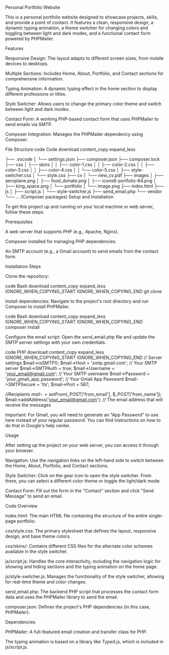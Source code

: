 Personal Portfolio Website

This is a personal portfolio website designed to showcase projects, skills, and provide a point of contact. It features a clean, responsive design, a dynamic typing animation, a theme switcher for changing colors and toggling between light and dark modes, and a functional contact form powered by PHPMailer.

Features

Responsive Design: The layout adapts to different screen sizes, from mobile devices to desktops.

Multiple Sections: Includes Home, About, Portfolio, and Contact sections for comprehensive information.

Typing Animation: A dynamic typing effect in the home section to display different professions or titles.

Style Switcher: Allows users to change the primary color theme and switch between light and dark modes.

Contact Form: A working PHP-based contact form that uses PHPMailer to send emails via SMTP.

Composer Integration: Manages the PHPMailer dependency using Composer.

File Structure
code
Code
download
content_copy
expand_less

├── .vscode
│   └── settings.json
├── composer.json
├── composer.lock
├── css
│   ├── skins
│   │   ├── color-1.css
│   │   ├── color-2.css
│   │   ├── color-3.css
│   │   ├── color-4.css
│   │   └── color-5.css
│   ├── style-switcher.css
│   └── style.css
├── cv
│   └── new_cv.pdf
├── images
│   ├── aeroplane.png
│   ├── food_donate.png
│   ├── icons8-portfolio-64.png
│   ├── king_space.png
│   └── portfolio
│       └── image.png
├── index.html
├── js
│   ├── script.js
│   └── style-switcher.js
├── send_email.php
└── vendor
    └── ... (Composer packages)
Setup and Installation

To get this project up and running on your local machine or web server, follow these steps.

Prerequisites

A web server that supports PHP (e.g., Apache, Nginx).

Composer installed for managing PHP dependencies.

An SMTP account (e.g., a Gmail account) to send emails from the contact form.

Installation Steps

Clone the repository:

code
Bash
download
content_copy
expand_less
IGNORE_WHEN_COPYING_START
IGNORE_WHEN_COPYING_END
git clone <repository-url>

Install dependencies:
Navigate to the project's root directory and run Composer to install PHPMailer.

code
Bash
download
content_copy
expand_less
IGNORE_WHEN_COPYING_START
IGNORE_WHEN_COPYING_END
composer install

Configure the email script:
Open the send_email.php file and update the SMTP server settings with your own credentials.

code
PHP
download
content_copy
expand_less
IGNORE_WHEN_COPYING_START
IGNORE_WHEN_COPYING_END
// Server settings
$mail->isSMTP();
$mail->Host       = 'smtp.gmail.com'; // Your SMTP server
$mail->SMTPAuth   = true;
$mail->Username   = 'your_email@gmail.com'; // Your SMTP username
$mail->Password   = 'your_gmail_app_password'; // Your Gmail App Password
$mail->SMTPSecure = 'tls';
$mail->Port       = 587;

//Recipients
$mail->setFrom($_POST['from_email'], $_POST['from_name']);
$mail->addAddress('your_email@gmail.com'); // The email address that will receive the messages

Important: For Gmail, you will need to generate an "App Password" to use here instead of your regular password. You can find instructions on how to do that in Google's help center.

Usage

After setting up the project on your web server, you can access it through your browser.

Navigation: Use the navigation links on the left-hand side to switch between the Home, About, Portfolio, and Contact sections.

Style Switcher: Click on the gear icon to open the style switcher. From there, you can select a different color theme or toggle the light/dark mode.

Contact Form: Fill out the form in the "Contact" section and click "Send Message" to send an email.

Code Overview

index.html: The main HTML file containing the structure of the entire single-page portfolio.

css/style.css: The primary stylesheet that defines the layout, responsive design, and base theme colors.

css/skins/: Contains different CSS files for the alternate color schemes available in the style switcher.

js/script.js: Handles the core interactivity, including the navigation logic for showing and hiding sections and the typing animation on the home page.

js/style-switcher.js: Manages the functionality of the style switcher, allowing for real-time theme and color changes.

send_email.php: The backend PHP script that processes the contact form data and uses the PHPMailer library to send the email.

composer.json: Defines the project's PHP dependencies (in this case, PHPMailer).

Dependencies

PHPMailer: A full-featured email creation and transfer class for PHP.

The typing animation is based on a library like Typed.js, which is included in js/script.js.
